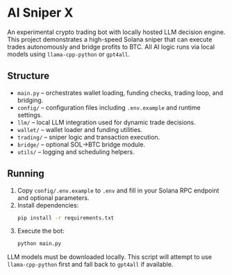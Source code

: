 # AI Sniper X

An experimental crypto trading bot with locally hosted LLM decision engine. This project demonstrates a high-speed Solana sniper that can execute trades autonomously and bridge profits to BTC. All AI logic runs via local models using `llama-cpp-python` or `gpt4all`.

## Structure

- `main.py` – orchestrates wallet loading, funding checks, trading loop, and bridging.
- `config/` – configuration files including `.env.example` and runtime settings.
- `llm/` – local LLM integration used for dynamic trade decisions.
- `wallet/` – wallet loader and funding utilities.
- `trading/` – sniper logic and transaction execution.
- `bridge/` – optional SOL→BTC bridge module.
- `utils/` – logging and scheduling helpers.

## Running

1. Copy `config/.env.example` to `.env` and fill in your Solana RPC endpoint and optional parameters.
2. Install dependencies:
   ```sh
   pip install -r requirements.txt
   ```
3. Execute the bot:
   ```sh
   python main.py
   ```

LLM models must be downloaded locally. This script will attempt to use `llama-cpp-python` first and fall back to `gpt4all` if available.
